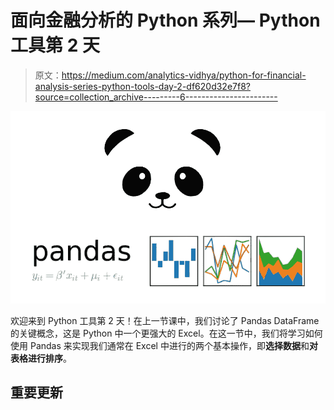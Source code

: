 # 面向金融分析的 Python 系列— Python 工具第 2 天

> 原文：<https://medium.com/analytics-vidhya/python-for-financial-analysis-series-python-tools-day-2-df620d32e7f8?source=collection_archive---------6----------------------->

![](img/354f37f4da419deb46fd783d04f02bf0.png)

欢迎来到 Python 工具第 2 天！在上一节课中，我们讨论了 Pandas DataFrame 的关键概念，这是 Python 中一个更强大的 Excel。在这一节中，我们将学习如何使用 Pandas 来实现我们通常在 Excel 中进行的两个基本操作，即**选择数据**和**对表格进行排序**。

## 重要更新